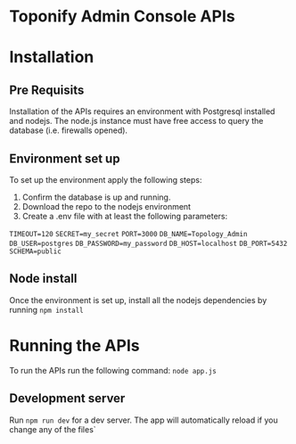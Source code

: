 Toponify Admin Console APIs
======================

# Installation
## Pre Requisits
Installation of the APIs requires an environment with Postgresql installed and nodejs. The node.js instance must have free access to query the database (i.e. firewalls opened).

## Environment set up
To set up the environment apply the following steps:
1. Confirm the database is up and running.
2. Download the repo to the nodejs environment 
3. Create a .env file with at least the following parameters:

`TIMEOUT=120`
`SECRET=my_secret`
`PORT=3000`
`DB_NAME=Topology_Admin`
`DB_USER=postgres`
`DB_PASSWORD=my_password`
`DB_HOST=localhost`
`DB_PORT=5432`
`SCHEMA=public`

## Node install
Once the environment is set up, install all the nodejs dependencies by running
`npm install`

# Running the APIs
To run the APIs run the following command:
`node app.js`

## Development server
Run `npm run dev` for a dev server. The app will automatically reload if you change any of the files`
